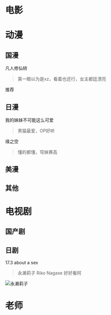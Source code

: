# 电影

# 动漫

## 国漫

凡人修仙转
> 第一眼以为是xz，看着也还行，女主都廷漂亮

推荐
## 日漫

我的妹妹不可能这么可爱
> 黑猫最爱，OP好听

缘之空
> 懂的都懂，穹妹赛高

## 美漫

## 其他

# 电视剧

## 国产剧

## 日剧

17.3 about a sex 
> 永濑莉子 Riko Nagase 好好看阿

![永濑莉子](https://movie.douban.com/celebrity/1422683/photo/2567861444/)


# 老师


